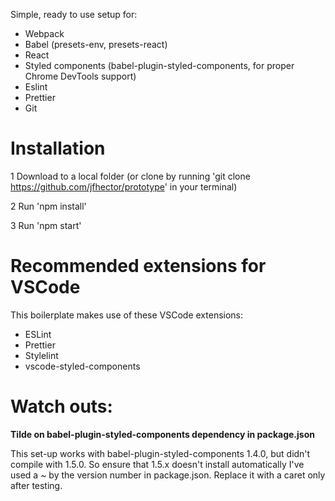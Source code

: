 Simple, ready to use setup for:
- Webpack
- Babel (presets-env, presets-react)
- React
- Styled components (babel-plugin-styled-components, for proper Chrome DevTools support)
- Eslint
- Prettier
- Git

# Installation

1 Download to a local folder (or clone by running 'git clone https://github.com/jfhector/prototype' in your terminal)

2 Run 'npm install'

3 Run 'npm start'

# Recommended extensions for VSCode

This boilerplate makes use of these VSCode extensions:
- ESLint
- Prettier
- Stylelint
- vscode-styled-components

# Watch outs:

**Tilde on babel-plugin-styled-components dependency in package.json**

This set-up works with babel-plugin-styled-components 1.4.0, but didn't compile with 1.5.0. So ensure that 1.5.x doesn't install automatically I've used a ~ by the version number in package.json. Replace it with a caret only after testing.
